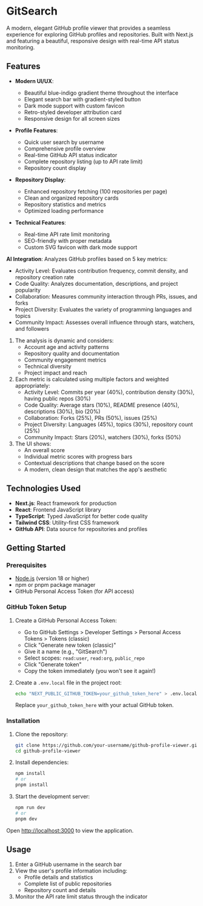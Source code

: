 # GitSearch

A modern, elegant GitHub profile viewer that provides a seamless experience for exploring GitHub profiles and repositories. Built with Next.js and featuring a beautiful, responsive design with real-time API status monitoring.

## Features

- **Modern UI/UX**:
  - Beautiful blue-indigo gradient theme throughout the interface
  - Elegant search bar with gradient-styled button
  - Dark mode support with custom favicon
  - Retro-styled developer attribution card
  - Responsive design for all screen sizes

- **Profile Features**:
  - Quick user search by username
  - Comprehensive profile overview
  - Real-time GitHub API status indicator
  - Complete repository listing (up to API rate limit)
  - Repository count display

- **Repository Display**:
  - Enhanced repository fetching (100 repositories per page)
  - Clean and organized repository cards
  - Repository statistics and metrics
  - Optimized loading performance

- **Technical Features**:
  - Real-time API rate limit monitoring
  - SEO-friendly with proper metadata
  - Custom SVG favicon with dark mode support

**AI Integration**:
Analyzes GitHub profiles based on 5 key metrics:
* Activity Level: Evaluates contribution frequency, commit density, and repository creation rate
* Code Quality: Analyzes documentation, descriptions, and project popularity
* Collaboration: Measures community interaction through PRs, issues, and forks
* Project Diversity: Evaluates the variety of programming languages and topics
* Community Impact: Assesses overall influence through stars, watchers, and followers  
1. The analysis is dynamic and considers:
    * Account age and activity patterns
    * Repository quality and documentation
    * Community engagement metrics
    * Technical diversity
    * Project impact and reach 
2. Each metric is calculated using multiple factors and weighted appropriately:
    * Activity Level: Commits per year (40%), contribution density (30%), having public repos (30%)
    * Code Quality: Average stars (10%), README presence (40%), descriptions (30%), bio (20%)
    * Collaboration: Forks (25%), PRs (50%), issues (25%)
    * Project Diversity: Languages (45%), topics (30%), repository count (25%)
    * Community Impact: Stars (20%), watchers (30%), forks (50%) 
3. The UI shows:
    * An overall score
    * Individual metric scores with progress bars
    * Contextual descriptions that change based on the score
    * A modern, clean design that matches the app's aesthetic

## Technologies Used

- **Next.js**: React framework for production
- **React**: Frontend JavaScript library
- **TypeScript**: Typed JavaScript for better code quality
- **Tailwind CSS**: Utility-first CSS framework
- **GitHub API**: Data source for repositories and profiles

## Getting Started

### Prerequisites

- [Node.js](https://nodejs.org/) (version 18 or higher)
- npm or pnpm package manager
- GitHub Personal Access Token (for API access)

### GitHub Token Setup

1. Create a GitHub Personal Access Token:
   - Go to GitHub Settings > Developer Settings > Personal Access Tokens > Tokens (classic)
   - Click "Generate new token (classic)"
   - Give it a name (e.g., "GitSearch")
   - Select scopes: `read:user`, `read:org`, `public_repo`
   - Click "Generate token"
   - Copy the token immediately (you won't see it again!)

2. Create a `.env.local` file in the project root:
   ```bash
   echo "NEXT_PUBLIC_GITHUB_TOKEN=your_github_token_here" > .env.local
   ```
   Replace `your_github_token_here` with your actual GitHub token.

### Installation

1. Clone the repository:
   ```bash
   git clone https://github.com/your-username/github-profile-viewer.git
   cd github-profile-viewer
   ```

2. Install dependencies:
   ```bash
   npm install
   # or
   pnpm install
   ```

3. Start the development server:
   ```bash
   npm run dev
   # or
   pnpm dev
   ```

Open [http://localhost:3000](http://localhost:3000) to view the application.

## Usage

1. Enter a GitHub username in the search bar
2. View the user's profile information including:
   - Profile details and statistics
   - Complete list of public repositories
   - Repository count and details
3. Monitor the API rate limit status through the indicator




